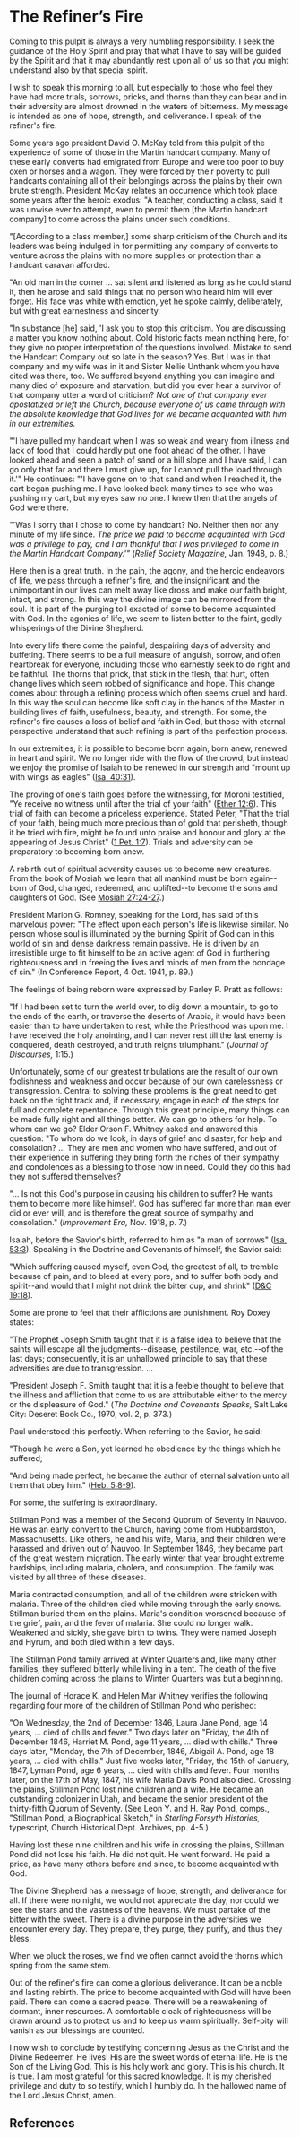 # The Refiner’s Fire

Coming to this pulpit is always a very humbling responsibility. I seek the
guidance of the Holy Spirit and pray that what I have to say will be guided by
the Spirit and that it may abundantly rest upon all of us so that you might
understand also by that special spirit.

I wish to speak this morning to all, but especially to those who feel they
have had more trials, sorrows, pricks, and thorns than they can bear and in
their adversity are almost drowned in the waters of bitterness. My message is
intended as one of hope, strength, and deliverance. I speak of the refiner's
fire.

Some years ago president David O. McKay told from this pulpit of the
experience of some of those in the Martin handcart company. Many of these
early converts had emigrated from Europe and were too poor to buy oxen or
horses and a wagon. They were forced by their poverty to pull handcarts
containing all of their belongings across the plains by their own brute
strength. President McKay relates an occurrence which took place some years
after the heroic exodus: "A teacher, conducting a class, said it was unwise
ever to attempt, even to permit them [the Martin handcart company] to come
across the plains under such conditions.

"[According to a class member,] some sharp criticism of the Church and its
leaders was being indulged in for permitting any company of converts to
venture across the plains with no more supplies or protection than a handcart
caravan afforded.

"An old man in the corner ... sat silent and listened as long as he could stand
it, then he arose and said things that no person who heard him will ever
forget. His face was white with emotion, yet he spoke calmly, deliberately,
but with great earnestness and sincerity.

"In substance [he] said, 'I ask you to stop this criticism. You are discussing
a matter you know nothing about. Cold historic facts mean nothing here, for
they give no proper interpretation of the questions involved. Mistake to send
the Handcart Company out so late in the season? Yes. But I was in that company
and my wife was in it and Sister Nellie Unthank whom you have cited was there,
too. We suffered beyond anything you can imagine and many died of exposure and
starvation, but did you ever hear a survivor of that company utter a word of
criticism? _Not one of that company ever apostatized or left the Church,
because everyone of us came through with the absolute knowledge that God lives
for we became acquainted with him in our extremities._

"'I have pulled my handcart when I was so weak and weary from illness and lack
of food that I could hardly put one foot ahead of the other. I have looked
ahead and seen a patch of sand or a hill slope and I have said, I can go only
that far and there I must give up, for I cannot pull the load through it.'" He
continues: "'I have gone on to that sand and when I reached it, the cart began
pushing me. I have looked back many times to see who was pushing my cart, but
my eyes saw no one. I knew then that the angels of God were there.

"'Was I sorry that I chose to come by handcart? No. Neither then nor any
minute of my life since. _The price we paid to become acquainted with God was
a privilege to pay, and I am thankful that I was privileged to come in the
Martin Handcart Company.'"_ (_Relief Society Magazine,_ Jan. 1948, p. 8.)

Here then is a great truth. In the pain, the agony, and the heroic endeavors
of life, we pass through a refiner's fire, and the insignificant and the
unimportant in our lives can melt away like dross and make our faith bright,
intact, and strong. In this way the divine image can be mirrored from the
soul. It is part of the purging toll exacted of some to become acquainted with
God. In the agonies of life, we seem to listen better to the faint, godly
whisperings of the Divine Shepherd.

Into every life there come the painful, despairing days of adversity and
buffeting. There seems to be a full measure of anguish, sorrow, and often
heartbreak for everyone, including those who earnestly seek to do right and be
faithful. The thorns that prick, that stick in the flesh, that hurt, often
change lives which seem robbed of significance and hope. This change comes
about through a refining process which often seems cruel and hard. In this way
the soul can become like soft clay in the hands of the Master in building
lives of faith, usefulness, beauty, and strength. For some, the refiner's fire
causes a loss of belief and faith in God, but those with eternal perspective
understand that such refining is part of the perfection process.

In our extremities, it is possible to become born again, born anew, renewed in
heart and spirit. We no longer ride with the flow of the crowd, but instead we
enjoy the promise of Isaiah to be renewed in our strength and "mount up with
wings as eagles" ([Isa. 40:31](/scriptures/ot/isa/40.31?lang=eng#30)).

The proving of one's faith goes before the witnessing, for Moroni testified,
"Ye receive no witness until after the trial of your faith" ([Ether
12:6](/scriptures/bofm/ether/12.6?lang=eng#5)). This trial of faith can become
a priceless experience. Stated Peter, "That the trial of your faith, being
much more precious than of gold that perisheth, though it be tried with fire,
might be found unto praise and honour and glory at the appearing of Jesus
Christ" ([1 Pet. 1:7](/scriptures/nt/1-pet/1.7?lang=eng#6)). Trials and
adversity can be preparatory to becoming born anew.

A rebirth out of spiritual adversity causes us to become new creatures. From
the book of Mosiah we learn that all mankind must be born again--born of God,
changed, redeemed, and uplifted--to become the sons and daughters of God. (See
[Mosiah 27:24-27](/scriptures/bofm/mosiah/27.24-27?lang=eng#23).)

President Marion G. Romney, speaking for the Lord, has said of this marvelous
power: "The effect upon each person's life is likewise similar. No person
whose soul is illuminated by the burning Spirit of God can in this world of
sin and dense darkness remain passive. He is driven by an irresistible urge to
fit himself to be an active agent of God in furthering righteousness and in
freeing the lives and minds of men from the bondage of sin." (In Conference
Report, 4 Oct. 1941, p. 89.)

The feelings of being reborn were expressed by Parley P. Pratt as follows:

"If I had been set to turn the world over, to dig down a mountain, to go to
the ends of the earth, or traverse the deserts of Arabia, it would have been
easier than to have undertaken to rest, while the Priesthood was upon me. I
have received the holy anointing, and I can never rest till the last enemy is
conquered, death destroyed, and truth reigns triumphant." (_Journal of
Discourses,_ 1:15.)

Unfortunately, some of our greatest tribulations are the result of our own
foolishness and weakness and occur because of our own carelessness or
transgression. Central to solving these problems is the great need to get back
on the right track and, if necessary, engage in each of the steps for full and
complete repentance. Through this great principle, many things can be made
fully right and all things better. We can go to others for help. To whom can
we go? Elder Orson F. Whitney asked and answered this question: "To whom do we
look, in days of grief and disaster, for help and consolation? ... They are men
and women who have suffered, and out of their experience in suffering they
bring forth the riches of their sympathy and condolences as a blessing to
those now in need. Could they do this had they not suffered themselves?

"... Is not this God's purpose in causing his children to suffer? He wants them
to become more like himself. God has suffered far more than man ever did or
ever will, and is therefore the great source of sympathy and consolation."
(_Improvement Era,_ Nov. 1918, p. 7.)

Isaiah, before the Savior's birth, referred to him as "a man of sorrows"
([Isa. 53:3](/scriptures/ot/isa/53.3?lang=eng#2)). Speaking in the Doctrine
and Covenants of himself, the Savior said:

"Which suffering caused myself, even God, the greatest of all, to tremble
because of pain, and to bleed at every pore, and to suffer both body and
spirit--and would that I might not drink the bitter cup, and shrink" ([D&amp;C
19:18](/scriptures/dc-testament/dc/19.18?lang=eng#17)).

Some are prone to feel that their afflictions are punishment. Roy Doxey
states:

"The Prophet Joseph Smith taught that it is a false idea to believe that the
saints will escape all the judgments--disease, pestilence, war, etc.--of the
last days; consequently, it is an unhallowed principle to say that these
adversities are due to transgression. ...

"President Joseph F. Smith taught that it is a feeble thought to believe that
the illness and affliction that come to us are attributable either to the
mercy or the displeasure of God." (_The Doctrine and Covenants Speaks,_ Salt
Lake City: Deseret Book Co., 1970, vol. 2, p. 373.)

Paul understood this perfectly. When referring to the Savior, he said:

"Though he were a Son, yet learned he obedience by the things which he
suffered;

"And being made perfect, he became the author of eternal salvation unto all
them that obey him." ([Heb. 5:8-9](/scriptures/nt/heb/5.8-9?lang=eng#7)).

For some, the suffering is extraordinary.

Stillman Pond was a member of the Second Quorum of Seventy in Nauvoo. He was
an early convert to the Church, having come from Hubbardston, Massachusetts.
Like others, he and his wife, Maria, and their children were harassed and
driven out of Nauvoo. In September 1846, they became part of the great western
migration. The early winter that year brought extreme hardships, including
malaria, cholera, and consumption. The family was visited by all three of
these diseases.

Maria contracted consumption, and all of the children were stricken with
malaria. Three of the children died while moving through the early snows.
Stillman buried them on the plains. Maria's condition worsened because of the
grief, pain, and the fever of malaria. She could no longer walk. Weakened and
sickly, she gave birth to twins. They were named Joseph and Hyrum, and both
died within a few days.

The Stillman Pond family arrived at Winter Quarters and, like many other
families, they suffered bitterly while living in a tent. The death of the five
children coming across the plains to Winter Quarters was but a beginning.

The journal of Horace K. and Helen Mar Whitney verifies the following
regarding four more of the children of Stillman Pond who perished:

"On Wednesday, the 2nd of December 1846, Laura Jane Pond, age 14 years, ... died
of chills and fever." Two days later on "Friday, the 4th of December 1846,
Harriet M. Pond, age 11 years, ... died with chills." Three days later, "Monday,
the 7th of December, 1846, Abigail A. Pond, age 18 years, ... died with chills."
Just five weeks later, "Friday, the 15th of January, 1847, Lyman Pond, age 6
years, ... died with chills and fever. Four months later, on the 17th of May,
1847, his wife Maria Davis Pond also died. Crossing the plains, Stillman Pond
lost nine children and a wife. He became an outstanding colonizer in Utah, and
became the senior president of the thirty-fifth Quorum of Seventy. (See Leon
Y. and H. Ray Pond, comps., "Stillman Pond, a Biographical Sketch," in
_Sterling Forsyth Histories,_ typescript, Church Historical Dept. Archives,
pp. 4-5.)

Having lost these nine children and his wife in crossing the plains, Stillman
Pond did not lose his faith. He did not quit. He went forward. He paid a
price, as have many others before and since, to become acquainted with God.

The Divine Shepherd has a message of hope, strength, and deliverance for all.
If there were no night, we would not appreciate the day, nor could we see the
stars and the vastness of the heavens. We must partake of the bitter with the
sweet. There is a divine purpose in the adversities we encounter every day.
They prepare, they purge, they purify, and thus they bless.

When we pluck the roses, we find we often cannot avoid the thorns which spring
from the same stem.

Out of the refiner's fire can come a glorious deliverance. It can be a noble
and lasting rebirth. The price to become acquainted with God will have been
paid. There can come a sacred peace. There will be a reawakening of dormant,
inner resources. A comfortable cloak of righteousness will be drawn around us
to protect us and to keep us warm spiritually. Self-pity will vanish as our
blessings are counted.

I now wish to conclude by testifying concerning Jesus as the Christ and the
Divine Redeemer. He lives! His are the sweet words of eternal life. He is the
Son of the Living God. This is his holy work and glory. This is his church. It
is true. I am most grateful for this sacred knowledge. It is my cherished
privilege and duty to so testify, which I humbly do. In the hallowed name of
the Lord Jesus Christ, amen.

## References

